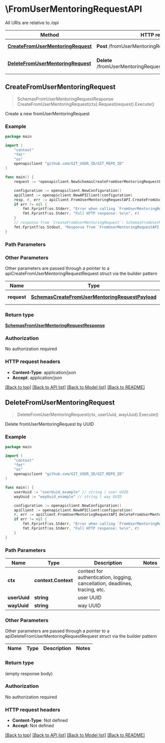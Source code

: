 # \FromUserMentoringRequestAPI

All URIs are relative to */api*

Method | HTTP request | Description
------------- | ------------- | -------------
[**CreateFromUserMentoringRequest**](FromUserMentoringRequestAPI.md#CreateFromUserMentoringRequest) | **Post** /fromUserMentoringRequests | Create a new fromUserMentoringRequest
[**DeleteFromUserMentoringRequest**](FromUserMentoringRequestAPI.md#DeleteFromUserMentoringRequest) | **Delete** /fromUserMentoringRequests/{userUuid}/{wayUuid} | Delete fromUserMentoringRequest by UUID



## CreateFromUserMentoringRequest

> SchemasFromUserMentoringRequestResponse CreateFromUserMentoringRequest(ctx).Request(request).Execute()

Create a new fromUserMentoringRequest

### Example

```go
package main

import (
	"context"
	"fmt"
	"os"
	openapiclient "github.com/GIT_USER_ID/GIT_REPO_ID"
)

func main() {
	request := *openapiclient.NewSchemasCreateFromUserMentoringRequestPayload("UserUuid_example", "WayUuid_example") // SchemasCreateFromUserMentoringRequestPayload | query params

	configuration := openapiclient.NewConfiguration()
	apiClient := openapiclient.NewAPIClient(configuration)
	resp, r, err := apiClient.FromUserMentoringRequestAPI.CreateFromUserMentoringRequest(context.Background()).Request(request).Execute()
	if err != nil {
		fmt.Fprintf(os.Stderr, "Error when calling `FromUserMentoringRequestAPI.CreateFromUserMentoringRequest``: %v\n", err)
		fmt.Fprintf(os.Stderr, "Full HTTP response: %v\n", r)
	}
	// response from `CreateFromUserMentoringRequest`: SchemasFromUserMentoringRequestResponse
	fmt.Fprintf(os.Stdout, "Response from `FromUserMentoringRequestAPI.CreateFromUserMentoringRequest`: %v\n", resp)
}
```

### Path Parameters



### Other Parameters

Other parameters are passed through a pointer to a apiCreateFromUserMentoringRequestRequest struct via the builder pattern


Name | Type | Description  | Notes
------------- | ------------- | ------------- | -------------
 **request** | [**SchemasCreateFromUserMentoringRequestPayload**](SchemasCreateFromUserMentoringRequestPayload.md) | query params | 

### Return type

[**SchemasFromUserMentoringRequestResponse**](SchemasFromUserMentoringRequestResponse.md)

### Authorization

No authorization required

### HTTP request headers

- **Content-Type**: application/json
- **Accept**: application/json

[[Back to top]](#) [[Back to API list]](../README.md#documentation-for-api-endpoints)
[[Back to Model list]](../README.md#documentation-for-models)
[[Back to README]](../README.md)


## DeleteFromUserMentoringRequest

> DeleteFromUserMentoringRequest(ctx, userUuid, wayUuid).Execute()

Delete fromUserMentoringRequest by UUID

### Example

```go
package main

import (
	"context"
	"fmt"
	"os"
	openapiclient "github.com/GIT_USER_ID/GIT_REPO_ID"
)

func main() {
	userUuid := "userUuid_example" // string | user UUID
	wayUuid := "wayUuid_example" // string | way UUID

	configuration := openapiclient.NewConfiguration()
	apiClient := openapiclient.NewAPIClient(configuration)
	r, err := apiClient.FromUserMentoringRequestAPI.DeleteFromUserMentoringRequest(context.Background(), userUuid, wayUuid).Execute()
	if err != nil {
		fmt.Fprintf(os.Stderr, "Error when calling `FromUserMentoringRequestAPI.DeleteFromUserMentoringRequest``: %v\n", err)
		fmt.Fprintf(os.Stderr, "Full HTTP response: %v\n", r)
	}
}
```

### Path Parameters


Name | Type | Description  | Notes
------------- | ------------- | ------------- | -------------
**ctx** | **context.Context** | context for authentication, logging, cancellation, deadlines, tracing, etc.
**userUuid** | **string** | user UUID | 
**wayUuid** | **string** | way UUID | 

### Other Parameters

Other parameters are passed through a pointer to a apiDeleteFromUserMentoringRequestRequest struct via the builder pattern


Name | Type | Description  | Notes
------------- | ------------- | ------------- | -------------



### Return type

 (empty response body)

### Authorization

No authorization required

### HTTP request headers

- **Content-Type**: Not defined
- **Accept**: Not defined

[[Back to top]](#) [[Back to API list]](../README.md#documentation-for-api-endpoints)
[[Back to Model list]](../README.md#documentation-for-models)
[[Back to README]](../README.md)

